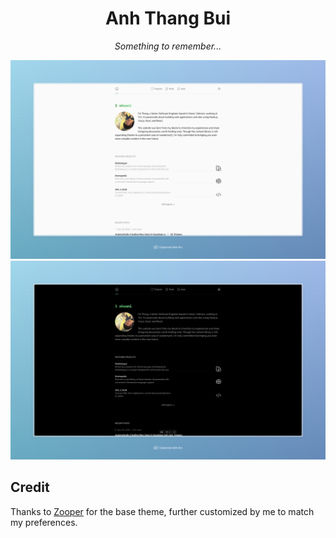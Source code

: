 <p align="center">
  <h1 align="center">Anh Thang Bui</h1>
</p>
<p align="center">
  <i>Something to remember...</i>
</p>

![Light preview](preview-light.jpeg#gh-light-mode-only)
![Dark preview](preview-dark.jpeg#gh-dark-mode-only)

## Credit

Thanks to [Zooper](https://zooper.pages.dev) for the base theme, further customized by me to match my preferences.
